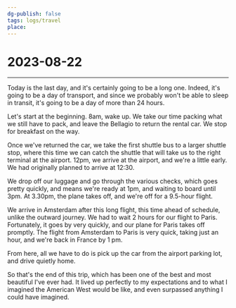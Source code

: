 ```yaml
---
dg-publish: false
tags: logs/travel
place: 
---
```

# 2023-08-22
---
Today is the last day, and it's certainly going to be a long one. Indeed, it's going to be a day of transport, and since we probably won't be able to sleep in transit, it's going to be a day of more than 24 hours.

Let's start at the beginning. 8am, wake up. We take our time packing what we still have to pack, and leave the Bellagio to return the rental car. We stop for breakfast on the way.

Once we've returned the car, we take the first shuttle bus to a larger shuttle stop, where this time we can catch the shuttle that will take us to the right terminal at the airport. 12pm, we arrive at the airport, and we're a little early. We had originally planned to arrive at 12:30.

We drop off our luggage and go through the various checks, which goes pretty quickly, and means we're ready at 1pm, and waiting to board until 3pm. At 3.30pm, the plane takes off, and we're off for a 9.5-hour flight.

We arrive in Amsterdam after this long flight, this time ahead of schedule, unlike the outward journey. We had to wait 2 hours for our flight to Paris. Fortunately, it goes by very quickly, and our plane for Paris takes off promptly. The flight from Amsterdam to Paris is very quick, taking just an hour, and we're back in France by 1 pm.

From here, all we have to do is pick up the car from the airport parking lot, and drive quietly home.

So that's the end of this trip, which has been one of the best and most beautiful I've ever had. It lived up perfectly to my expectations and to what I imagined the American West would be like, and even surpassed anything I could have imagined.